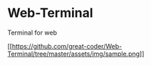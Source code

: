 # Web-Terminal
Terminal for web

[[https://github.com/great-coder/Web-Terminal/tree/master/assets/img/sample.png]]

